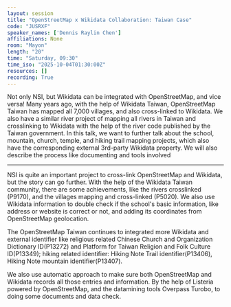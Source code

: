 ```yaml
---
layout: session
title: "OpenStreetMap x Wikidata Collaboration: Taiwan Case"
code: "JUSRXF"
speaker_names: ['Dennis Raylin Chen']
affiliations: None
room: "Mayon"
length: "20"
time: "Saturday, 09:30"
time_iso: "2025-10-04T01:30:00Z"
resources: []
recording: True
---
```


Not only NSI, but Wikidata can be integrated with OpenStreetMap, and vice versa! Many years ago, with the help of Wikidata Taiwan, OpenStreetMap Taiwan has mapped all 7,000 villages, and also cross-linked to Wikidata. We also have a similar river project of mapping all rivers in Taiwan and crosslinking to Wikidata with the help of the river code published by the Taiwan government. In this talk, we want to further talk about the school, mountain, church, temple, and hiking trail mapping projects, which also have the corresponding external 3rd-party Wikidata property. We will also describe the process like documenting and tools involved

<hr>

NSI is quite an important project to cross-link OpenStreetMap and Wikidata, but the story can go further. With the help of the Wikidata Taiwan community, there are some achievements, like the rivers crosslinked (P9170), and the villages mapping and cross-linked (P5020). We also use Wikidata information to double check if the school's basic information, like address or website is correct or not, and adding its coordinates from OpenStreetMap geolocation.

The OpenStreetMap Taiwan continues to integrated more Wikidata and external identifier like religious related Chinese Church and Organization Dictionary ID(P13272) and Platform for Taiwan Religion and Folk Culture ID(P13349); hiking related identifier: Hiking Note Trail identifier(P13406), Hiking Note mountain identifier(P13407). 

We also use automatic approach to make sure both OpenStreetMap and Wikidata records all those entries and information. By the help of Listeria powered by OpenStreetMap, and the datamining  tools Overpass Turobo, to doing some documents and data check.

